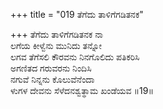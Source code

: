 +++
title = "019 ತೆಗೆದು ತಾಳಿಗೆಗಡಿತನಕ"

+++
ತೆಗೆದು ತಾಳಿಗೆಗಡಿತನಕ ನಾ  
ಲಗೆಯ ಕೀಳ್ವೆನು ಮುನಿದು ತನ್ನೋ  
ಲಗವ ತೆಗೆಸಲಿ ಕೌರವನು ನಿನಗೊಲಿದು ಪತಿಕರಿಸಿ  
ಅಗಣಿತದ ಗರುವರನು ನಿಂದಿಸಿ  
ನಗುವೆ ನಿನ್ನನು ಕೊಲುವೆನೆಂದಾ  
ಳುಗಳ ದೇವನು ಸೆಳೆದನಶ್ವತ್ಥಾಮ ಖಂಡೆಯವ     ॥19॥
